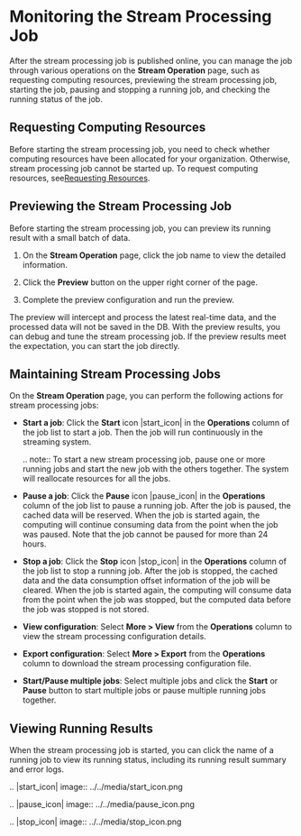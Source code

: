 # Monitoring the Stream Processing Job

After the stream processing job is published online, you can manage the job through various operations on the **Stream Operation** page, such as requesting computing resources, previewing the stream processing job, starting the job, pausing and stopping a running job, and checking the running status of the job.

## Requesting Computing Resources

Before starting the stream processing job, you need to check whether computing resources have been allocated for your organization. Otherwise, stream processing job cannot be started up. To request computing resources, see[Requesting Resources](/docs/enos/en/latest/resourcemanagement/getstarted.html).

## Previewing the Stream Processing Job

Before starting the stream processing job, you can preview its running result with a small batch of data.

1. On the **Stream Operation** page, click the job name to view the detailed information.

2. Click the **Preview** button on the upper right corner of the page.

3. Complete the preview configuration and run the preview.

The preview will intercept and process the latest real-time data, and the processed data will not be saved in the DB. With the preview results, you can debug and tune the stream processing job. If the preview results meet the expectation, you can start the job directly.

## Maintaining Stream Processing Jobs

On the **Stream Operation** page, you can perform the following actions for stream processing jobs:

- **Start a job**: Click the **Start** icon |start_icon| in the **Operations** column of the job list to start a job. Then the job will run continuously in the streaming system.

  .. note:: To start a new stream processing job, pause one or more running jobs and start the new job with the others together. The system will reallocate resources for all the jobs.

- **Pause a job**: Click the **Pause** icon |pause_icon| in the **Operations** column of the job list to pause a running job. After the job is paused, the cached data will be reserved. When the job is started again, the computing will continue consuming data from the point when the job was paused. Note that the job cannot be paused for more than 24 hours.

- **Stop a job**: Click the **Stop** icon |stop_icon| in the **Operations** column of the job list to stop a running job. After the job is stopped, the cached data and the data consumption offset information of the job will be cleared. When the job is started again, the computing will consume data from the point when the job was stopped, but the computed data before the job was stopped is not stored.

- **View configuration**: Select **More > View** from the **Operations** column to view the stream processing configuration details.

- **Export configuration**: Select **More > Export** from the **Operations** column to download the stream processing configuration file.

- **Start/Pause multiple jobs**: Select multiple jobs and click the **Start** or **Pause** button to start multiple jobs or pause multiple running jobs together.


## Viewing Running Results

When the stream processing job is started, you can click the name of a running job to view its running status, including its running result summary and error logs.

.. |start_icon| image:: ../../media/start_icon.png

.. |pause_icon| image:: ../../media/pause_icon.png

.. |stop_icon| image:: ../../media/stop_icon.png

<!--end-->
